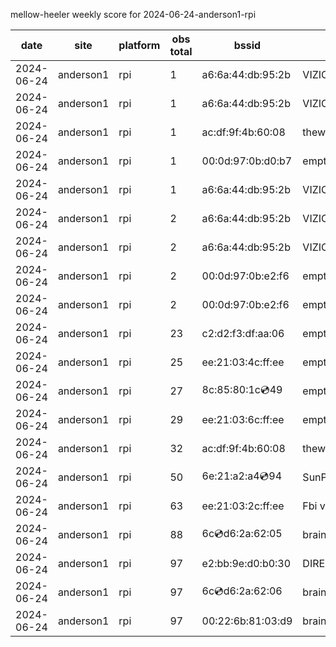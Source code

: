 mellow-heeler weekly score for 2024-06-24-anderson1-rpi

|date|site|platform|obs total|bssid|ssid|
|--|--|--|--|--|--|
|2024-06-24|anderson1|rpi|1|a6:6a:44:db:95:2b|VIZIOCastAudio8516|
|2024-06-24|anderson1|rpi|1|a6:6a:44:db:95:2b|VIZIOCastAudio8016|
|2024-06-24|anderson1|rpi|1|ac:df:9f:4b:60:08|theweef|
|2024-06-24|anderson1|rpi|1|00:0d:97:0b:d0:b7|empty_ssid|
|2024-06-24|anderson1|rpi|1|a6:6a:44:db:95:2b|VIZIOCastAudio3193|
|2024-06-24|anderson1|rpi|2|a6:6a:44:db:95:2b|VIZIOCastAudio5053|
|2024-06-24|anderson1|rpi|2|a6:6a:44:db:95:2b|VIZIOCastAudio8724|
|2024-06-24|anderson1|rpi|2|00:0d:97:0b:e2:f6|empty_ssid|
|2024-06-24|anderson1|rpi|2|00:0d:97:0b:e2:f6|empty_ssid|
|2024-06-24|anderson1|rpi|23|c2:d2:f3:df:aa:06|empty_ssid|
|2024-06-24|anderson1|rpi|25|ee:21:03:4c:ff:ee|empty_ssid|
|2024-06-24|anderson1|rpi|27|8c:85:80:1c:cd:49|empty_ssid|
|2024-06-24|anderson1|rpi|29|ee:21:03:6c:ff:ee|empty_ssid|
|2024-06-24|anderson1|rpi|32|ac:df:9f:4b:60:08|theweef|
|2024-06-24|anderson1|rpi|50|6e:21:a2:a4:cd:94|SunPower21450|
|2024-06-24|anderson1|rpi|63|ee:21:03:2c:ff:ee|Fbi van 13|
|2024-06-24|anderson1|rpi|88|6c:cd:d6:2a:62:05|braingang2_5GEXT|
|2024-06-24|anderson1|rpi|97|e2:bb:9e:d0:b0:30|DIRECT-9ED03030|
|2024-06-24|anderson1|rpi|97|6c:cd:d6:2a:62:06|braingang2_2GEXT|
|2024-06-24|anderson1|rpi|97|00:22:6b:81:03:d9|braingang2|

